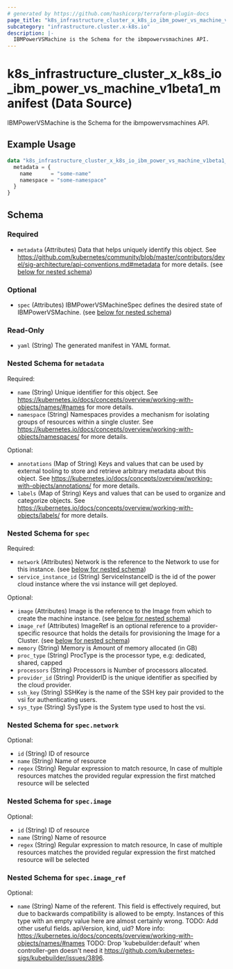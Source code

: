 ```yaml
---
# generated by https://github.com/hashicorp/terraform-plugin-docs
page_title: "k8s_infrastructure_cluster_x_k8s_io_ibm_power_vs_machine_v1beta1_manifest Data Source - terraform-provider-k8s"
subcategory: "infrastructure.cluster.x-k8s.io"
description: |-
  IBMPowerVSMachine is the Schema for the ibmpowervsmachines API.
---
```


# k8s_infrastructure_cluster_x_k8s_io_ibm_power_vs_machine_v1beta1_manifest (Data Source)

IBMPowerVSMachine is the Schema for the ibmpowervsmachines API.

## Example Usage

```terraform
data "k8s_infrastructure_cluster_x_k8s_io_ibm_power_vs_machine_v1beta1_manifest" "example" {
  metadata = {
    name      = "some-name"
    namespace = "some-namespace"
  }
}
```

<!-- schema generated by tfplugindocs -->
## Schema

### Required

- `metadata` (Attributes) Data that helps uniquely identify this object. See https://github.com/kubernetes/community/blob/master/contributors/devel/sig-architecture/api-conventions.md#metadata for more details. (see [below for nested schema](#nestedatt--metadata))

### Optional

- `spec` (Attributes) IBMPowerVSMachineSpec defines the desired state of IBMPowerVSMachine. (see [below for nested schema](#nestedatt--spec))

### Read-Only

- `yaml` (String) The generated manifest in YAML format.

<a id="nestedatt--metadata"></a>
### Nested Schema for `metadata`

Required:

- `name` (String) Unique identifier for this object. See https://kubernetes.io/docs/concepts/overview/working-with-objects/names/#names for more details.
- `namespace` (String) Namespaces provides a mechanism for isolating groups of resources within a single cluster. See https://kubernetes.io/docs/concepts/overview/working-with-objects/namespaces/ for more details.

Optional:

- `annotations` (Map of String) Keys and values that can be used by external tooling to store and retrieve arbitrary metadata about this object. See https://kubernetes.io/docs/concepts/overview/working-with-objects/annotations/ for more details.
- `labels` (Map of String) Keys and values that can be used to organize and categorize objects. See https://kubernetes.io/docs/concepts/overview/working-with-objects/labels/ for more details.


<a id="nestedatt--spec"></a>
### Nested Schema for `spec`

Required:

- `network` (Attributes) Network is the reference to the Network to use for this instance. (see [below for nested schema](#nestedatt--spec--network))
- `service_instance_id` (String) ServiceInstanceID is the id of the power cloud instance where the vsi instance will get deployed.

Optional:

- `image` (Attributes) Image is the reference to the Image from which to create the machine instance. (see [below for nested schema](#nestedatt--spec--image))
- `image_ref` (Attributes) ImageRef is an optional reference to a provider-specific resource that holds the details for provisioning the Image for a Cluster. (see [below for nested schema](#nestedatt--spec--image_ref))
- `memory` (String) Memory is Amount of memory allocated (in GB)
- `proc_type` (String) ProcType is the processor type, e.g: dedicated, shared, capped
- `processors` (String) Processors is Number of processors allocated.
- `provider_id` (String) ProviderID is the unique identifier as specified by the cloud provider.
- `ssh_key` (String) SSHKey is the name of the SSH key pair provided to the vsi for authenticating users.
- `sys_type` (String) SysType is the System type used to host the vsi.

<a id="nestedatt--spec--network"></a>
### Nested Schema for `spec.network`

Optional:

- `id` (String) ID of resource
- `name` (String) Name of resource
- `regex` (String) Regular expression to match resource, In case of multiple resources matches the provided regular expression the first matched resource will be selected


<a id="nestedatt--spec--image"></a>
### Nested Schema for `spec.image`

Optional:

- `id` (String) ID of resource
- `name` (String) Name of resource
- `regex` (String) Regular expression to match resource, In case of multiple resources matches the provided regular expression the first matched resource will be selected


<a id="nestedatt--spec--image_ref"></a>
### Nested Schema for `spec.image_ref`

Optional:

- `name` (String) Name of the referent. This field is effectively required, but due to backwards compatibility is allowed to be empty. Instances of this type with an empty value here are almost certainly wrong. TODO: Add other useful fields. apiVersion, kind, uid? More info: https://kubernetes.io/docs/concepts/overview/working-with-objects/names/#names TODO: Drop 'kubebuilder:default' when controller-gen doesn't need it https://github.com/kubernetes-sigs/kubebuilder/issues/3896.
